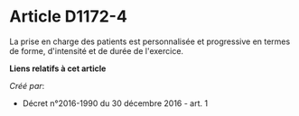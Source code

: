 # Article D1172-4

La prise en charge des patients est personnalisée et progressive en termes de forme, d'intensité et de durée de l'exercice.

**Liens relatifs à cet article**

_Créé par_:

  - Décret n°2016-1990 du 30 décembre 2016 - art. 1
